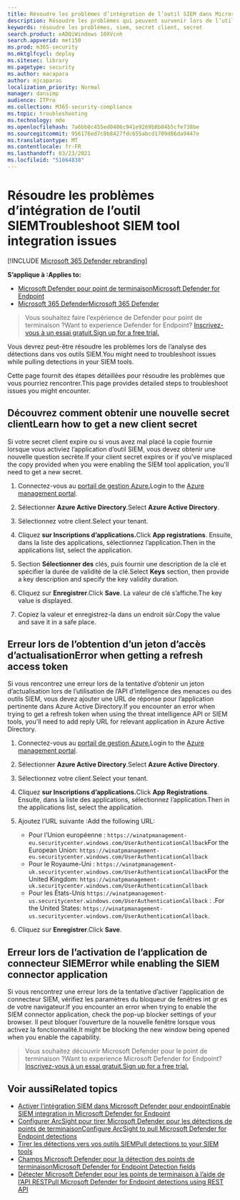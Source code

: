 ```yaml
---
title: Résoudre les problèmes d’intégration de l’outil SIEM dans Microsoft Defender ATP
description: Résoudre les problèmes qui peuvent survenir lors de l’utilisation des outils SIEM avec Microsoft Defender ATP.
keywords: résoudre les problèmes, siem, secret client, secret
search.product: eADQiWindows 10XVcnh
search.appverid: met150
ms.prod: m365-security
ms.mktglfcycl: deploy
ms.sitesec: library
ms.pagetype: security
ms.author: macapara
author: mjcaparas
localization_priority: Normal
manager: dansimp
audience: ITPro
ms.collection: M365-security-compliance
ms.topic: troubleshooting
ms.technology: mde
ms.openlocfilehash: 7a6bb0c455ed0406c941e9269b8b04b5cfe738be
ms.sourcegitcommit: 956176ed7c8b8427fdc655abcd1709d86da9447e
ms.translationtype: MT
ms.contentlocale: fr-FR
ms.lasthandoff: 03/23/2021
ms.locfileid: "51064838"
---
```

# <a name="troubleshoot-siem-tool-integration-issues"></a><span data-ttu-id="43357-104">Résoudre les problèmes d’intégration de l’outil SIEM</span><span class="sxs-lookup"><span data-stu-id="43357-104">Troubleshoot SIEM tool integration issues</span></span>

[!INCLUDE [Microsoft 365 Defender rebranding](../../includes/microsoft-defender.md)]


<span data-ttu-id="43357-105">**S’applique à :**</span><span class="sxs-lookup"><span data-stu-id="43357-105">**Applies to:**</span></span>
- [<span data-ttu-id="43357-106">Microsoft Defender pour point de terminaison</span><span class="sxs-lookup"><span data-stu-id="43357-106">Microsoft Defender for Endpoint</span></span>](https://go.microsoft.com/fwlink/p/?linkid=2146631)
- [<span data-ttu-id="43357-107">Microsoft 365 Defender</span><span class="sxs-lookup"><span data-stu-id="43357-107">Microsoft 365 Defender</span></span>](https://go.microsoft.com/fwlink/?linkid=2118804)


> <span data-ttu-id="43357-108">Vous souhaitez faire l’expérience de Defender pour point de terminaison ?</span><span class="sxs-lookup"><span data-stu-id="43357-108">Want to experience Defender for Endpoint?</span></span> [<span data-ttu-id="43357-109">Inscrivez-vous à un essai gratuit.</span><span class="sxs-lookup"><span data-stu-id="43357-109">Sign up for a free trial.</span></span>](https://www.microsoft.com/microsoft-365/windows/microsoft-defender-atp?ocid=docs-wdatp-pullalerts-abovefoldlink) 

<span data-ttu-id="43357-110">Vous devrez peut-être résoudre les problèmes lors de l’analyse des détections dans vos outils SIEM.</span><span class="sxs-lookup"><span data-stu-id="43357-110">You might need to troubleshoot issues while pulling detections in your SIEM tools.</span></span>

<span data-ttu-id="43357-111">Cette page fournit des étapes détaillées pour résoudre les problèmes que vous pourriez rencontrer.</span><span class="sxs-lookup"><span data-stu-id="43357-111">This page provides detailed steps to troubleshoot issues you might encounter.</span></span>


## <a name="learn-how-to-get-a-new-client-secret"></a><span data-ttu-id="43357-112">Découvrez comment obtenir une nouvelle secret client</span><span class="sxs-lookup"><span data-stu-id="43357-112">Learn how to get a new client secret</span></span>
<span data-ttu-id="43357-113">Si votre secret client expire ou si vous avez mal placé la copie fournie lorsque vous activiez l’application d’outil SIEM, vous devez obtenir une nouvelle question secrète.</span><span class="sxs-lookup"><span data-stu-id="43357-113">If your client secret expires or if you've misplaced the copy provided when you were enabling the SIEM tool application,  you'll need to get a new secret.</span></span>

1. <span data-ttu-id="43357-114">Connectez-vous au [portail de gestion Azure.](https://portal.azure.com)</span><span class="sxs-lookup"><span data-stu-id="43357-114">Login to the [Azure management portal](https://portal.azure.com).</span></span>

2. <span data-ttu-id="43357-115">Sélectionner **Azure Active Directory**.</span><span class="sxs-lookup"><span data-stu-id="43357-115">Select **Azure Active Directory**.</span></span>

3. <span data-ttu-id="43357-116">Sélectionnez votre client.</span><span class="sxs-lookup"><span data-stu-id="43357-116">Select your tenant.</span></span>

4. <span data-ttu-id="43357-117">Cliquez **sur Inscriptions d’applications.**</span><span class="sxs-lookup"><span data-stu-id="43357-117">Click **App registrations**.</span></span> <span data-ttu-id="43357-118">Ensuite, dans la liste des applications, sélectionnez l’application.</span><span class="sxs-lookup"><span data-stu-id="43357-118">Then in the applications list, select the application.</span></span>

5. <span data-ttu-id="43357-119">Section **Sélectionner des** clés, puis fournir une description de la clé et spécifier la durée de validité de la clé.</span><span class="sxs-lookup"><span data-stu-id="43357-119">Select **Keys** section, then provide a key description and specify the key validity duration.</span></span>

6. <span data-ttu-id="43357-120">Cliquez sur **Enregistrer**.</span><span class="sxs-lookup"><span data-stu-id="43357-120">Click **Save**.</span></span> <span data-ttu-id="43357-121">La valeur de clé s’affiche.</span><span class="sxs-lookup"><span data-stu-id="43357-121">The key value is displayed.</span></span>

7. <span data-ttu-id="43357-122">Copiez la valeur et enregistrez-la dans un endroit sûr.</span><span class="sxs-lookup"><span data-stu-id="43357-122">Copy the value and save it in a safe place.</span></span>


## <a name="error-when-getting-a-refresh-access-token"></a><span data-ttu-id="43357-123">Erreur lors de l’obtention d’un jeton d’accès d’actualisation</span><span class="sxs-lookup"><span data-stu-id="43357-123">Error when getting a refresh access token</span></span>
<span data-ttu-id="43357-124">Si vous rencontrez une erreur lors de la tentative d’obtenir un jeton d’actualisation lors de l’utilisation de l’API d’intelligence des menaces ou des outils SIEM, vous devez ajouter une URL de réponse pour l’application pertinente dans Azure Active Directory.</span><span class="sxs-lookup"><span data-stu-id="43357-124">If you encounter an error when trying to get a refresh token when using the threat intelligence API or SIEM tools, you'll need to add reply URL for relevant application in Azure Active Directory.</span></span>

1. <span data-ttu-id="43357-125">Connectez-vous au [portail de gestion Azure.](https://ms.portal.azure.com)</span><span class="sxs-lookup"><span data-stu-id="43357-125">Login to the [Azure management portal](https://ms.portal.azure.com).</span></span>

2. <span data-ttu-id="43357-126">Sélectionner **Azure Active Directory**.</span><span class="sxs-lookup"><span data-stu-id="43357-126">Select **Azure Active Directory**.</span></span>

3. <span data-ttu-id="43357-127">Sélectionnez votre client.</span><span class="sxs-lookup"><span data-stu-id="43357-127">Select your tenant.</span></span>

4. <span data-ttu-id="43357-128">Cliquez **sur Inscriptions d’applications.**</span><span class="sxs-lookup"><span data-stu-id="43357-128">Click **App Registrations**.</span></span> <span data-ttu-id="43357-129">Ensuite, dans la liste des applications, sélectionnez l’application.</span><span class="sxs-lookup"><span data-stu-id="43357-129">Then in the applications list, select the application.</span></span>

5. <span data-ttu-id="43357-130">Ajoutez l’URL suivante :</span><span class="sxs-lookup"><span data-stu-id="43357-130">Add the following URL:</span></span>
   - <span data-ttu-id="43357-131">Pour l’Union européenne : `https://winatpmanagement-eu.securitycenter.windows.com/UserAuthenticationCallback`</span><span class="sxs-lookup"><span data-stu-id="43357-131">For the European Union: `https://winatpmanagement-eu.securitycenter.windows.com/UserAuthenticationCallback`</span></span>
   - <span data-ttu-id="43357-132">Pour le Royaume-Uni : `https://winatpmanagement-uk.securitycenter.windows.com/UserAuthenticationCallback`</span><span class="sxs-lookup"><span data-stu-id="43357-132">For the United Kingdom: `https://winatpmanagement-uk.securitycenter.windows.com/UserAuthenticationCallback`</span></span>
   - <span data-ttu-id="43357-133">Pour les États-Unis  `https://winatpmanagement-us.securitycenter.windows.com/UserAuthenticationCallback` : .</span><span class="sxs-lookup"><span data-stu-id="43357-133">For the United States:  `https://winatpmanagement-us.securitycenter.windows.com/UserAuthenticationCallback`.</span></span>
 
6. <span data-ttu-id="43357-134">Cliquez sur **Enregistrer**.</span><span class="sxs-lookup"><span data-stu-id="43357-134">Click **Save**.</span></span>

## <a name="error-while-enabling-the-siem-connector-application"></a><span data-ttu-id="43357-135">Erreur lors de l’activation de l’application de connecteur SIEM</span><span class="sxs-lookup"><span data-stu-id="43357-135">Error while enabling the SIEM connector application</span></span>
<span data-ttu-id="43357-136">Si vous rencontrez une erreur lors de la tentative d’activer l’application de connecteur SIEM, vérifiez les paramètres du bloqueur de fenêtres int gr es de votre navigateur.</span><span class="sxs-lookup"><span data-stu-id="43357-136">If you encounter an error when trying to enable the SIEM connector application, check the pop-up blocker settings of your browser.</span></span> <span data-ttu-id="43357-137">Il peut bloquer l’ouverture de la nouvelle fenêtre lorsque vous activez la fonctionnalité.</span><span class="sxs-lookup"><span data-stu-id="43357-137">It might be blocking the new window being opened when you enable the capability.</span></span>




><span data-ttu-id="43357-138">Vous souhaitez découvrir Microsoft Defender pour le point de terminaison ?</span><span class="sxs-lookup"><span data-stu-id="43357-138">Want to experience Microsoft Defender for Endpoint?</span></span> [<span data-ttu-id="43357-139">Inscrivez-vous à un essai gratuit.</span><span class="sxs-lookup"><span data-stu-id="43357-139">Sign up for a free trial.</span></span>](https://www.microsoft.com/microsoft-365/windows/microsoft-defender-atp?ocid=docs-wdatp-troubleshootsiem-belowfoldlink) 

## <a name="related-topics"></a><span data-ttu-id="43357-140">Voir aussi</span><span class="sxs-lookup"><span data-stu-id="43357-140">Related topics</span></span>
- [<span data-ttu-id="43357-141">Activer l’intégration SIEM dans Microsoft Defender pour endpoint</span><span class="sxs-lookup"><span data-stu-id="43357-141">Enable SIEM integration in Microsoft Defender for Endpoint</span></span>](enable-siem-integration.md)
- [<span data-ttu-id="43357-142">Configurer ArcSight pour tirer Microsoft Defender pour les détections de points de terminaison</span><span class="sxs-lookup"><span data-stu-id="43357-142">Configure ArcSight to pull Microsoft Defender for Endpoint detections</span></span>](configure-arcsight.md)
- [<span data-ttu-id="43357-143">Tirer les détections vers vos outils SIEM</span><span class="sxs-lookup"><span data-stu-id="43357-143">Pull detections to your SIEM tools</span></span>](configure-siem.md)
- [<span data-ttu-id="43357-144">Champs Microsoft Defender pour la détection des points de terminaison</span><span class="sxs-lookup"><span data-stu-id="43357-144">Microsoft Defender for Endpoint Detection fields</span></span>](api-portal-mapping.md)
- [<span data-ttu-id="43357-145">Détecter Microsoft Defender pour les points de terminaison à l’aide de l’API REST</span><span class="sxs-lookup"><span data-stu-id="43357-145">Pull Microsoft Defender for Endpoint detections using REST API</span></span>](pull-alerts-using-rest-api.md)

